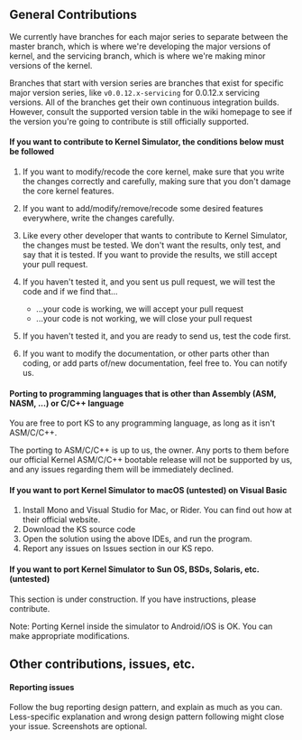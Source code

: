 ## General Contributions

We currently have branches for each major series to separate between the master branch, which is where we're developing the major versions of kernel, and the servicing branch, which is where we're making minor versions of the kernel.

Branches that start with version series are branches that exist for specific major version series, like `v0.0.12.x-servicing` for 0.0.12.x servicing versions. All of the branches get their own continuous integration builds. However, consult the supported version table in the wiki homepage to see if the version you're going to contribute is still officially supported.

#### If you want to contribute to Kernel Simulator, the conditions below must be followed

1. If you want to modify/recode the core kernel, make sure that you write the changes correctly and carefully, making sure that you don't damage the core kernel features.
2. If you want to add/modify/remove/recode some desired features everywhere, write the changes carefully.
3. Like every other developer that wants to contribute to Kernel Simulator, the changes must be tested. We don't want the results, only test, and say that it is tested. If you want to provide the results, we still accept your pull request.
4. If you haven't tested it, and you sent us pull request, we will test the code and if we find that...

   - ...your code is working, we will accept your pull request
   - ...your code is not working, we will close your pull request

5. If you haven't tested it, and you are ready to send us, test the code first.
6. If you want to modify the documentation, or other parts other than coding, or add parts of/new documentation, feel free to. You can notify us.

#### Porting to programming languages that is other than Assembly (ASM, NASM, ...) or C/C++ language

You are free to port KS to any programming language, as long as it isn't ASM/C/C++.

The porting to ASM/C/C++ is up to us, the owner. Any ports to them before our official Kernel ASM/C/C++ bootable release will not be supported by us, and any issues regarding them will be immediately declined.

#### If you want to port Kernel Simulator to macOS (untested) on Visual Basic

1. Install Mono and Visual Studio for Mac, or Rider. You can find out how at their official website.
2. Download the KS source code
3. Open the solution using the above IDEs, and run the program.
4. Report any issues on Issues section in our KS repo.

#### If you want to port Kernel Simulator to Sun OS, BSDs, Solaris, etc. (untested)

This section is under construction. If you have instructions, please contribute.

Note: Porting Kernel inside the simulator to Android/iOS is OK. You can make appropriate modifications.

## Other contributions, issues, etc.

#### Reporting issues

Follow the bug reporting design pattern, and explain as much as you can. Less-specific explanation and wrong design pattern following might close your issue. Screenshots are optional.